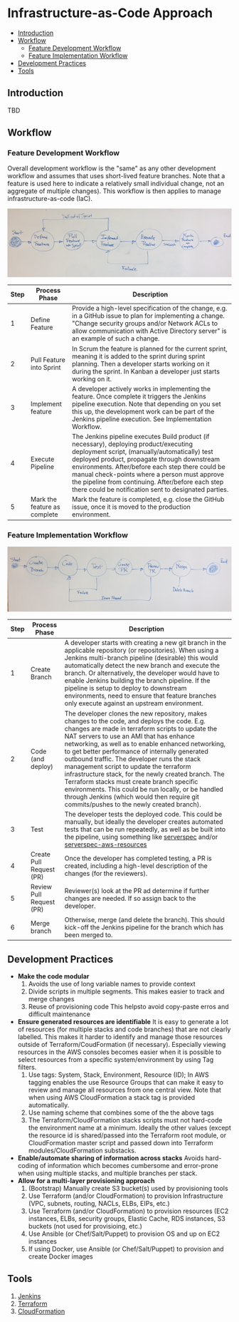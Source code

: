 
# Infrastructure-as-Code Approach

+ [Introduction](#intro)
+ [Workflow](#workflow)
   - [Feature Development Workflow](#dev-workflow)
   - [Feature Implementation Workflow](#impl-workflow)
+ [Development Practices](#practices)
+ [Tools](#tools)

## <a id="intro"></a>Introduction

TBD


## <a id="workflow"></a>Workflow

### <a id="dev-workflow"></a>Feature Development Workflow

Overall development workflow is the "same" as any other development workflow
and assumes that uses short-lived feature branches. Note that a feature is
used here to indicate a relatively small individual change, not an aggregate
of multiple changes). This workflow is then applies to manage
infrastructure-as-code (IaC).

![xxx](./FeatureDevelopmentWorkflow.png)

|Step|Process Phase              |Description                                 |
|----|---------------------------|--------------------------------------------|
| 1  | Define Feature            |Provide a high-level specification of the change, e.g. in a GitHub issue to plan for implementing a change. "Change security groups and/or Network ACLs to allow communication with Active Directory server" is an example of such a change.|
| 2  | Pull Feature into Sprint  |In Scrum the feature is planned for the current sprint, meaning it is added to the sprint during sprint planning. Then a developer starts working on it during the sprint. In Kanban a developer just starts working on it.|
| 3  | Implement feature	       |A developer actively works in implementing the feature. Once complete it triggers the Jenkins pipeline execution. Note that depending on you set this up, the development work can be part of the Jenkins pipeline execution. See Implementation Workflow.|
| 4  | Execute Pipeline          |The Jenkins pipeline executes Build product (if necessary), deploying product/executing deployment script, (manually/automatically)  test deployed product, propagate through downstream environments. After/before each step there could be manual check-points where a person must approve the pipeline from  continuing. After/before each step there could be notification sent to designated parties.|
| 5  | Mark the feature as complete|Mark the feature is completed, e.g. close the GitHub issue, once it is moved to the production environment.|


### <a id="impl-workflow"></a>Feature Implementation Workflow

![xxx](./FeatureImplementationWorkflow.png)


|Step|Process Phase              |Description                                 |
|----|---------------------------|--------------------------------------------|
| 1  | Create Branch             |A developer starts with creating a new git branch in the applicable repository (or repositories). When using a Jenkins multi-branch pipeline (desirable) this would automatically detect the new branch and execute the branch. Or alternatively, the developer would have to enable Jenkins building the branch pipeline. If the pipeline is setup to deploy to downstream environments, need to ensure that feature branches only execute against an upstream environment.|
| 2	 | Code (and deploy)         |The developer clones the new repository, makes changes to the code, and deploys the code. E.g. changes are made in terraform scripts to update the NAT servers to use an AMI that has enhance networking, as well as to enable enhanced networking, to get better performance of internally generated outbound traffic. The developer runs the stack management script to update the terraform infrastructure stack, for the newly created branch. The Terraform stacks must create branch specific environments. This could be run locally, or be handled through Jenkins (which would then require git commits/pushes to the newly created branch).|
| 3	 | Test                      |The developer tests the deployed code. This could be manually, but ideally the developer creates automated tests that can be run repeatedly, as well as be built into the pipeline, using something like [serverspec](http://serverspec.org/) and/or [serverspec-aws-resources](https://github.com/stelligent/serverspec-aws-resources)|
| 4  |Create Pull Request (PR)   |Once the developer has completed testing, a PR is created, including a high-level description of the changes (for the reviewers).|
| 5  |Review Pull Request (PR)   |Reviewer(s) look at the PR ad determine if further changes are needed. If so assign back to the developer.|
| 6  |Merge branch               |Otherwise, merge (and delete the branch). This should kick-off the Jenkins pipeline for the branch which has been merged to.|


## <a id="practices"></a>Development Practices

+  __Make the code modular__
   1. Avoids the use of long variable names to provide context
   2. Divide scripts in multiple segments.
      This makes easier to track and merge changes
   3. Reuse of provisioning code
      This helpsto avoid copy-paste erros and difficult maintenance
+  __Ensure generated resources are identifiable__ 
   It is easy to generate a lot of resources (for multiple stacks and code 
   branches) that are not clearly labelled. This makes it harder to identify
   and manage those resources outside of Terraform/CoudFormation (if necessary).
   Especially viewing resources in the AWS consoles becomes easier when it is
   possible to select resources from a specific system/environment by using
   Tag filters.
   1. Use tags: System, Stack, Environment, Resource (ID); In AWS tagging enables
      the use Resource Groups that can make it easy to review and manage all
      resources from one central view. Note that when using AWS CloudFormation 
      a stack tag is provided automatically.
   2. Use naming scheme that combines some of the the above tags
      <System>_<Environment>_<Resource>
   3. The Terraform/CloudFormation stacks scripts must not hard-code the
      environment name at a minimum.
      Ideally the other values (except the resource id is shared/passed into
      the Terraform root module, or CloudFormation master script and passed
      down into Terraform modules/CloudFormation substacks.
+ __Enable/automate sharing of information across stacks__
   Avoids hard-coding of information which becomes cumbersome and
   error-prone when using multiple stacks, and multiple branches per
   stack.
+ __Allow for a multi-layer provisioning approach__
   1. (Bootstrap) Manually create S3 bucket(s) used by provisioning tools
   2. Use Terraform (and/or CloudFormation) to provision Infrastructure
      (VPC, subnets, routing, NACLs, ELBs, EIPs, etc.)
   3. Use Terraform (and/or CloudFormation) to provision resources
      (EC2 instances, ELBs, security groups, Elastic Cache, RDS instances,
       S3 buckets (not used for provisioing, etc.)
   4. Use Ansible (or Chef/Salt/Puppet) to provision OS and up on
      EC2 instances
   5. If using Docker, use Ansible (or Chef/Salt/Puppet) to provision and
      create Docker images




## <a id="tools"></a>Tools

1. [Jenkins](./jenkins/README.md)
2. [Terraform](./terraform/README.md)
3. [CloudFormation](./cloud-formation/README.md)
